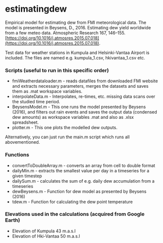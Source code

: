 # estimatingdew
Empirical model for estimating dew from FMI meteorological data. The model is presented in Beysens, D., 2016. Estimating dew yield worldwide from a few meteo data. Atmospheric Research 167, 146–155. [https://doi.org/10.1016/j.atmosres.2015.07.018](https://doi.org/10.1016/j.atmosres.2015.07.018).

Test data for weather stations in Kumpula and Helsinki-Vantaa Airport is included. The files are named e.g. kumpula_1.csv, hkivantaa_1.csv etc.  

### Scripts (useful to run in this specific order)
- fmiWeatherdataloader.m - reads datafiles from downloaded FMI website and extracts necessary parameters, merges the datasets and saves them as .mat workspace variables.
- interpolateData.m - Interpolates, re-times, etc. missing data scans over the studied time period.
- BeysensModel.m - This one runs the model presented by Beysens (2016), and filters out rain events and saves the output data (condensed dew amounts) as workspace variables .mat and also as .xlsx spreadsheet. 
- plotter.m - This one plots the modelled dew outputs.

Alternatively, you can just run the main.m script which runs all abovementioned. 

### Functions
- convertToDoubleArray.m - converts an array from cell to double format
- dailyMin.m - extracts the smallest value per day in a timeseries for a given timestep
- dailySum.m - calculates the sum of e.g. daily dew accumulation from a timeseries
- dewBeysens.m - Function for dew model as presented by Beysens (2016)
- tdew.m - Function for calculating the dew point temperature

### Elevations used in the calculations (acquired from Google Earth)  
- Elevation of Kumpula 43 m.a.s.l
- Elevation of Hki-Vantaa 50 m.a.s.l
